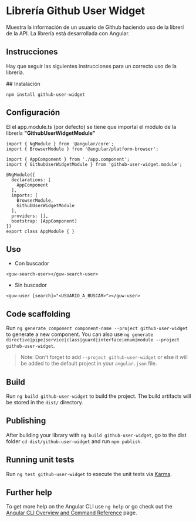 # Librería Github User Widget

Muestra la información de un usuario de Github haciendo uso de la librerí de la API. La librería está
desarrollada con Angular.

## Instrucciones

Hay que seguir las siguientes instrucciones para un correcto uso de la librería.

## Instalación

```
npm install github-user-widget
```

## Configuración
El el app.module.ts (por defecto) se tiene que importal el módulo de la librería **"GithubUserWidgetModule"**

```
import { NgModule } from '@angular/core';
import { BrowserModule } from '@angular/platform-browser';

import { AppComponent } from './app.component';
import { GithubUserWidgetModule } from 'github-user-widget.module';

@NgModule({
  declarations: [
    AppComponent
  ],
  imports: [
    BrowserModule,
    GithubUserWidgetModule
  ],
  providers: [],
  bootstrap: [AppComponent]
})
export class AppModule { }

```

## Uso
* Con buscador

```
<guw-search-user></guw-search-user>
```

* Sin buscador
```
<guw-user [search]="<USUARIO_A_BUSCAR>"></guw-user>
```



## Code scaffolding

Run `ng generate component component-name --project github-user-widget` to generate a new component. You can also use `ng generate directive|pipe|service|class|guard|interface|enum|module --project github-user-widget`.
> Note: Don't forget to add `--project github-user-widget` or else it will be added to the default project in your `angular.json` file. 

## Build

Run `ng build github-user-widget` to build the project. The build artifacts will be stored in the `dist/` directory.

## Publishing

After building your library with `ng build github-user-widget`, go to the dist folder `cd dist/github-user-widget` and run `npm publish`.

## Running unit tests

Run `ng test github-user-widget` to execute the unit tests via [Karma](https://karma-runner.github.io).

## Further help

To get more help on the Angular CLI use `ng help` or go check out the [Angular CLI Overview and Command Reference](https://angular.io/cli) page.
